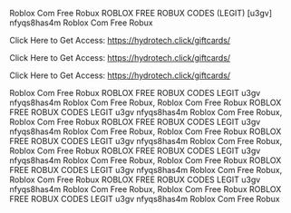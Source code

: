 Roblox Com Free Robux ROBLOX FREE ROBUX CODES (LEGIT) [u3gv] nfyqs8has4m Roblox Com Free Robux

Click Here to Get Access: https://hydrotech.click/giftcards/

Click Here to Get Access: https://hydrotech.click/giftcards/

Click Here to Get Access: https://hydrotech.click/giftcards/

Roblox Com Free Robux ROBLOX FREE ROBUX CODES LEGIT u3gv nfyqs8has4m Roblox Com Free Robux, Roblox Com Free Robux ROBLOX FREE ROBUX CODES LEGIT u3gv nfyqs8has4m Roblox Com Free Robux, Roblox Com Free Robux ROBLOX FREE ROBUX CODES LEGIT u3gv nfyqs8has4m Roblox Com Free Robux, Roblox Com Free Robux ROBLOX FREE ROBUX CODES LEGIT u3gv nfyqs8has4m Roblox Com Free Robux, Roblox Com Free Robux ROBLOX FREE ROBUX CODES LEGIT u3gv nfyqs8has4m Roblox Com Free Robux, Roblox Com Free Robux ROBLOX FREE ROBUX CODES LEGIT u3gv nfyqs8has4m Roblox Com Free Robux, Roblox Com Free Robux ROBLOX FREE ROBUX CODES LEGIT u3gv nfyqs8has4m Roblox Com Free Robux, Roblox Com Free Robux ROBLOX FREE ROBUX CODES LEGIT u3gv nfyqs8has4m Roblox Com Free Robux
